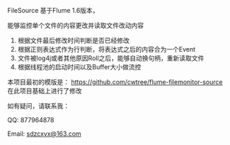 FileSource 基于Flume 1.6版本，

能够监控单个文件的内容更改并读取文件改动内容

1. 根据文件最后修改时间判断是否已经修改
2. 根据正则表达式作为行判断，将表达式之后的内容合为一个Event
3. 文件被log4j或者其他原因Roll之后，能够自动换句柄，重新读取文件
4. 根据线程池的启动时间以及Buffer大小做流控


本项目最初的模版是：
https://github.com/cwtree/flume-filemonitor-source
在此项目基础上进行了修改

如有疑问，请联系我：

QQ: 877964878

Email: sdzcxyx@163.com
